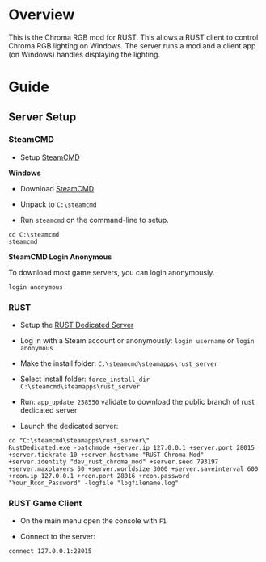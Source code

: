 # Overview

This is the Chroma RGB mod for RUST. This allows a RUST client to control Chroma RGB lighting on Windows. The server runs a mod and a client app (on Windows) handles displaying the lighting.

# Guide

## Server Setup

### SteamCMD

* Setup [SteamCMD](https://developer.valvesoftware.com/wiki/SteamCMD)

**Windows**

* Download [SteamCMD](https://steamcdn-a.akamaihd.net/client/installer/steamcmd.zip)

* Unpack to `C:\steamcmd`

* Run `steamcmd` on the command-line to setup.

```
cd C:\steamcmd
steamcmd
```

**SteamCMD Login Anonymous**

To download most game servers, you can login anonymously.

```
login anonymous
```

### RUST

* Setup the [RUST Dedicated Server](https://developer.valvesoftware.com/wiki/Rust_Dedicated_Server)

* Log in with a Steam account or anonymously: `login username` or `login anonymous`

* Make the install folder: `C:\steamcmd\steamapps\rust_server`

* Select install folder: `force_install_dir C:\steamcmd\steamapps\rust_server`

* Run: `app_update 258550` validate﻿ to download the public branch of rust dedicated server

* Launch the dedicated server:

```
cd "C:\steamcmd\steamapps\rust_server\"
RustDedicated.exe -batchmode +server.ip 127.0.0.1 +server.port 28015 +server.tickrate 10 +server.hostname "RUST Chroma Mod" +server.identity "dev_rust_chroma_mod" +server.seed 793197 +server.maxplayers 50 +server.worldsize 3000 +server.saveinterval 600 +rcon.ip 127.0.0.1 +rcon.port 28016 +rcon.password "Your_Rcon_Password" -logfile "logfilename.log"
```

### RUST Game Client

* On the main menu open the console with `F1`

* Connect to the server:

```
connect 127.0.0.1:28015
```
